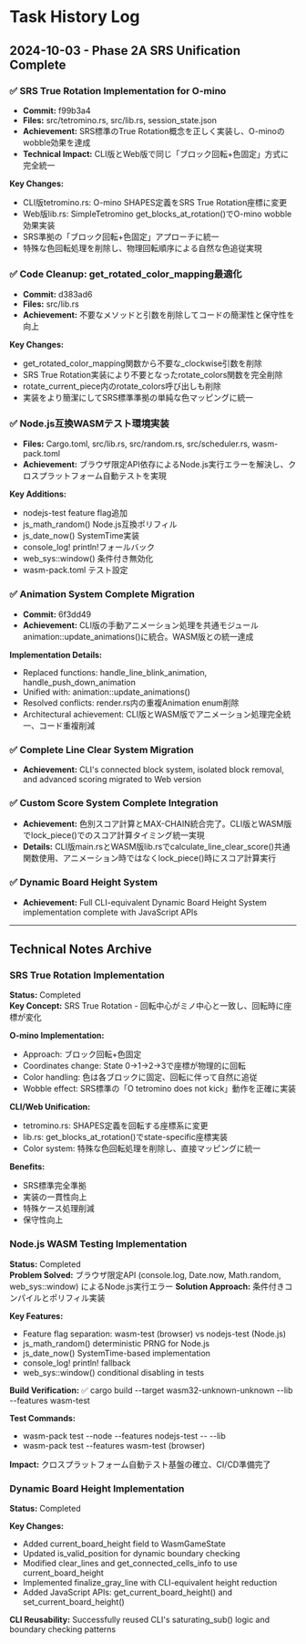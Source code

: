 # Task History Log

## 2024-10-03 - Phase 2A SRS Unification Complete

### ✅ SRS True Rotation Implementation for O-mino
- **Commit:** f99b3a4
- **Files:** src/tetromino.rs, src/lib.rs, session_state.json
- **Achievement:** SRS標準のTrue Rotation概念を正しく実装し、O-minoのwobble効果を達成
- **Technical Impact:** CLI版とWeb版で同じ「ブロック回転+色固定」方式に完全統一

**Key Changes:**
- CLI版tetromino.rs: O-mino SHAPES定義をSRS True Rotation座標に変更
- Web版lib.rs: SimpleTetromino get_blocks_at_rotation()でO-mino wobble効果実装
- SRS準拠の「ブロック回転+色固定」アプローチに統一
- 特殊な色回転処理を削除し、物理回転順序による自然な色追従実現

### ✅ Code Cleanup: get_rotated_color_mapping最適化
- **Commit:** d383ad6  
- **Files:** src/lib.rs
- **Achievement:** 不要なメソッドと引数を削除してコードの簡潔性と保守性を向上

**Key Changes:**
- get_rotated_color_mapping関数から不要な_clockwise引数を削除
- SRS True Rotation実装により不要となったrotate_colors関数を完全削除
- rotate_current_piece内のrotate_colors呼び出しも削除
- 実装をより簡潔にしてSRS標準準拠の単純な色マッピングに統一

### ✅ Node.js互換WASMテスト環境実装
- **Files:** Cargo.toml, src/lib.rs, src/random.rs, src/scheduler.rs, wasm-pack.toml
- **Achievement:** ブラウザ限定API依存によるNode.js実行エラーを解決し、クロスプラットフォーム自動テストを実現

**Key Additions:**
- nodejs-test feature flag追加
- js_math_random() Node.js互換ポリフィル
- js_date_now() SystemTime実装
- console_log! println!フォールバック
- web_sys::window() 条件付き無効化
- wasm-pack.toml テスト設定

### ✅ Animation System Complete Migration
- **Commit:** 6f3dd49
- **Achievement:** CLI版の手動アニメーション処理を共通モジュールanimation::update_animations()に統合。WASM版との統一達成

**Implementation Details:**
- Replaced functions: handle_line_blink_animation, handle_push_down_animation
- Unified with: animation::update_animations()
- Resolved conflicts: render.rs内の重複Animation enum削除
- Architectural achievement: CLI版とWASM版でアニメーション処理完全統一、コード重複削減

### ✅ Complete Line Clear System Migration
- **Achievement:** CLI's connected block system, isolated block removal, and advanced scoring migrated to Web version

### ✅ Custom Score System Complete Integration  
- **Achievement:** 色別スコア計算とMAX-CHAIN統合完了。CLI版とWASM版でlock_piece()でのスコア計算タイミング統一実現
- **Details:** CLI版main.rsとWASM版lib.rsでcalculate_line_clear_score()共通関数使用、アニメーション時ではなくlock_piece()時にスコア計算実行

### ✅ Dynamic Board Height System
- **Achievement:** Full CLI-equivalent Dynamic Board Height System implementation complete with JavaScript APIs

---

## Technical Notes Archive

### SRS True Rotation Implementation
**Status:** Completed  
**Key Concept:** SRS True Rotation - 回転中心がミノ中心と一致し、回転時に座標が変化

**O-mino Implementation:**
- Approach: ブロック回転+色固定
- Coordinates change: State 0→1→2→3で座標が物理的に回転
- Color handling: 色は各ブロックに固定、回転に伴って自然に追従
- Wobble effect: SRS標準の「O tetromino does not kick」動作を正確に実装

**CLI/Web Unification:**
- tetromino.rs: SHAPES定義を回転する座標系に変更
- lib.rs: get_blocks_at_rotation()でstate-specific座標実装
- Color system: 特殊な色回転処理を削除し、直接マッピングに統一

**Benefits:**
- SRS標準完全準拠
- 実装の一貫性向上
- 特殊ケース処理削減
- 保守性向上

### Node.js WASM Testing Implementation
**Status:** Completed  
**Problem Solved:** ブラウザ限定API (console.log, Date.now, Math.random, web_sys::window) によるNode.js実行エラー
**Solution Approach:** 条件付きコンパイルとポリフィル実装

**Key Features:**
- Feature flag separation: wasm-test (browser) vs nodejs-test (Node.js)
- js_math_random() deterministic PRNG for Node.js
- js_date_now() SystemTime-based implementation
- console_log! println! fallback
- web_sys::window() conditional disabling in tests

**Build Verification:** ✅ cargo build --target wasm32-unknown-unknown --lib --features wasm-test

**Test Commands:**
- wasm-pack test --node --features nodejs-test -- --lib
- wasm-pack test --features wasm-test (browser)

**Impact:** クロスプラットフォーム自動テスト基盤の確立、CI/CD準備完了

### Dynamic Board Height Implementation  
**Status:** Completed

**Key Changes:**
- Added current_board_height field to WasmGameState
- Updated is_valid_position for dynamic boundary checking
- Modified clear_lines and get_connected_cells_info to use current_board_height
- Implemented finalize_gray_line with CLI-equivalent height reduction
- Added JavaScript APIs: get_current_board_height() and set_current_board_height()

**CLI Reusability:** Successfully reused CLI's saturating_sub() logic and boundary checking patterns